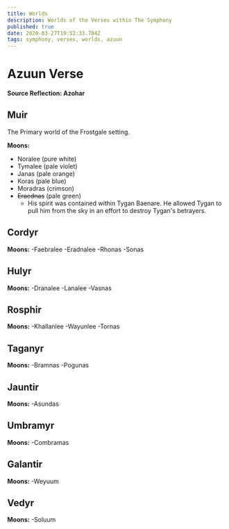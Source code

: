 ```yaml
---
title: Worlds
description: Worlds of the Verses within The Symphony
published: true
date: 2020-03-27T19:52:33.784Z
tags: symphony, verses, worlds, azuun
---
```


# Azuun Verse
**Source Reflection: Azohar**

## Muir
The Primary world of the Frostgale setting.



**Moons:**
- Noralee (pure white)
- Tymalee (pale violet)
- Janas (pale orange)
- Koras (pale blue)
- Moradras (crimson)
- ~~Eraednas~~ (pale green)
	- His spirit was contained within Tygan Baenare. He allowed Tygan to pull him from the sky in an effort to destroy Tygan's betrayers.

## Cordyr


**Moons:**
-Faebralee
-Eradnalee
-Rhonas
-Sonas

## Hulyr
**Moons:**
-Dranalee
-Lanalee
-Vasnas

## Rosphir 
**Moons:**
-Khallanlee
-Wayunlee
-Tornas

## Taganyr
**Moons:**
-Bramnas
-Pogunas

## Jauntir
**Moons:**
-Asundas

## Umbramyr
**Moons:**
-Combramas

## Galantir
**Moons:**
-Weyuum

## Vedyr
**Moons:**
-Soluum